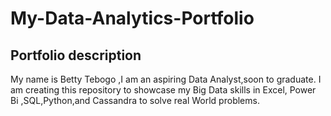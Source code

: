 # My-Data-Analytics-Portfolio
## Portfolio description
My name is Betty Tebogo ,I am an aspiring Data Analyst,soon to graduate.
I am creating this repository to showcase my Big Data skills in Excel, Power Bi ,SQL,Python,and Cassandra to solve real World problems.

